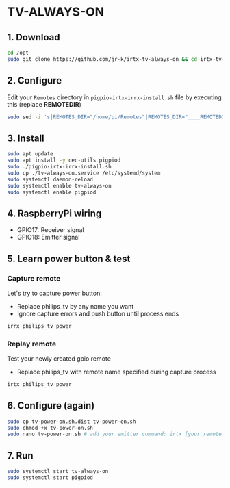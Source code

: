 TV-ALWAYS-ON
=

##  1. Download
```bash
cd /opt
sudo git clone https://github.com/jr-k/irtx-tv-always-on && cd irtx-tv-always-on
```

## 2. Configure
Edit your `Remotes` directory in `pigpio-irtx-irrx-install.sh` file by executing this (replace ____REMOTEDIR____)
```bash
sudo sed -i 's|REMOTES_DIR="/home/pi/Remotes"|REMOTES_DIR="____REMOTEDIR____"|g' pigpio-irtx-irrx-install.sh
```

## 3. Install
```bash
sudo apt update
sudo apt install -y cec-utils pigpiod
sudo ./pigpio-irtx-irrx-install.sh
sudo cp ./tv-always-on.service /etc/systemd/system
sudo systemctl daemon-reload
sudo systemctl enable tv-always-on
sudo systemctl enable pigpiod
```

## 4. RaspberryPi wiring

- GPIO17: Receiver signal
- GPIO18: Emitter signal

## 5. Learn power button & test

### Capture remote
Let's try to capture power button:
- Replace philips_tv by any name you want
- Ignore capture errors and push button until process ends
```bash
irrx philips_tv power
```

### Replay remote
Test your newly created gpio remote
- Replace philips_tv with remote name specified during capture process
```bash
irtx philips_tv power
```


## 6. Configure (again)
```bash
sudo cp tv-power-on.sh.dist tv-power-on.sh
sudo chmod +x tv-power-on.sh
sudo nano tv-power-on.sh # add your emitter command: irtx [your_remote_name] power
```


## 7. Run
```bash
sudo systemctl start tv-always-on
sudo systemctl start pigpiod
```


